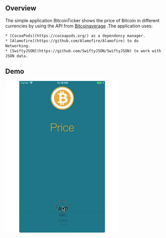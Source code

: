 ## Overview

The simple application BitcoinTicker shows the price of Bitcoin in different currencies by using the API from [Bitcoinaverage](https://bitcoinaverage.com/)  .The application uses:

    * [CocoaPods](https://cocoapods.org/) as a dependency manager.
    * [Alamofire](https://github.com/Alamofire/Alamofire) to do Networking.
    * [SwiftyJSON](https://github.com/SwiftyJSON/SwiftyJSON) to work with JSON data.

## Demo

![BitcoinTicker](../Images/BitcoinTicker.gif)

